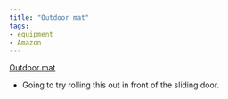 ```yaml
---
title: "Outdoor mat"
tags:
- equipment
- Amazon
---
```

[Outdoor mat](https://www.amazon.com/dp/B002KRR8XS/ref=nosim?tag=ffwf0f-20)
- Going to try rolling this out in front of the sliding door.
